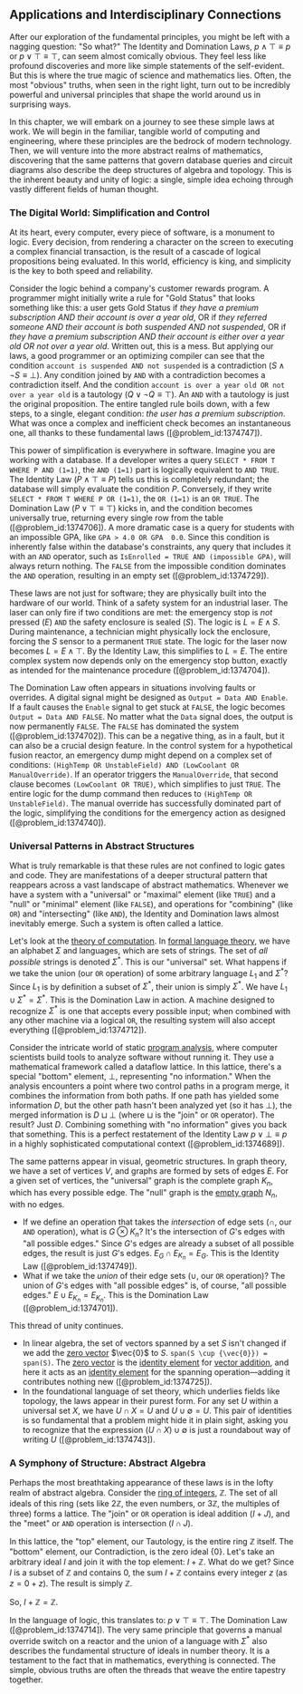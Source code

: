 ## Applications and Interdisciplinary Connections

After our exploration of the fundamental principles, you might be left with a nagging question: "So what?" The Identity and Domination Laws, $p \land \top \equiv p$ or $p \lor \top \equiv \top$, can seem almost comically obvious. They feel less like profound discoveries and more like simple statements of the self-evident. But this is where the true magic of science and mathematics lies. Often, the most "obvious" truths, when seen in the right light, turn out to be incredibly powerful and universal principles that shape the world around us in surprising ways.

In this chapter, we will embark on a journey to see these simple laws at work. We will begin in the familiar, tangible world of computing and engineering, where these principles are the bedrock of modern technology. Then, we will venture into the more abstract realms of mathematics, discovering that the same patterns that govern database queries and circuit diagrams also describe the deep structures of algebra and topology. This is the inherent beauty and unity of logic: a single, simple idea echoing through vastly different fields of human thought.

### The Digital World: Simplification and Control

At its heart, every computer, every piece of software, is a monument to logic. Every decision, from rendering a character on the screen to executing a complex financial transaction, is the result of a cascade of logical propositions being evaluated. In this world, efficiency is king, and simplicity is the key to both speed and reliability.

Consider the logic behind a company's customer rewards program. A programmer might initially write a rule for "Gold Status" that looks something like this: a user gets Gold Status if *they have a premium subscription AND their account is over a year old*, OR if *they referred someone AND their account is both suspended AND not suspended*, OR if *they have a premium subscription AND their account is either over a year old OR not over a year old*. Written out, this is a mess. But applying our laws, a good programmer or an optimizing compiler can see that the condition `account is suspended AND not suspended` is a contradiction ($S \land \neg S \equiv \bot$). Any condition joined by `AND` with a contradiction becomes a contradiction itself. And the condition `account is over a year old OR not over a year old` is a tautology ($Q \lor \neg Q \equiv \top$). An `AND` with a tautology is just the original proposition. The entire tangled rule boils down, with a few steps, to a single, elegant condition: *the user has a premium subscription*. What was once a complex and inefficient check becomes an instantaneous one, all thanks to these fundamental laws ([@problem_id:1374747]).

This power of simplification is everywhere in software. Imagine you are working with a database. If a developer writes a query `SELECT * FROM T WHERE P AND (1=1)`, the `AND (1=1)` part is logically equivalent to `AND TRUE`. The Identity Law ($P \land \top \equiv P$) tells us this is completely redundant; the database will simply evaluate the condition $P$. Conversely, if they write `SELECT * FROM T WHERE P OR (1=1)`, the `OR (1=1)` is an `OR TRUE`. The Domination Law ($P \lor \top \equiv \top$) kicks in, and the condition becomes universally true, returning every single row from the table ([@problem_id:1374706]). A more dramatic case is a query for students with an impossible GPA, like `GPA > 4.0 OR GPA  0.0`. Since this condition is inherently false within the database's constraints, any query that includes it with an `AND` operator, such as `IsEnrolled = TRUE AND (impossible GPA)`, will always return nothing. The `FALSE` from the impossible condition dominates the `AND` operation, resulting in an empty set ([@problem_id:1374729]).

These laws are not just for software; they are physically built into the hardware of our world. Think of a safety system for an industrial laser. The laser can only fire if two conditions are met: the emergency stop is *not* pressed ($E$) `AND` the safety enclosure is sealed ($S$). The logic is $L = E \land S$. During maintenance, a technician might physically lock the enclosure, forcing the $S$ sensor to a permanent `TRUE` state. The logic for the laser now becomes $L = E \land \top$. By the Identity Law, this simplifies to $L = E$. The entire complex system now depends only on the emergency stop button, exactly as intended for the maintenance procedure ([@problem_id:1374704]).

The Domination Law often appears in situations involving faults or overrides. A digital signal might be designed as `Output = Data AND Enable`. If a fault causes the `Enable` signal to get stuck at `FALSE`, the logic becomes `Output = Data AND FALSE`. No matter what the `Data` signal does, the output is now permanently `FALSE`. The `FALSE` has dominated the system ([@problem_id:1374702]). This can be a negative thing, as in a fault, but it can also be a crucial design feature. In the control system for a hypothetical fusion reactor, an emergency dump might depend on a complex set of conditions: `(HighTemp OR UnstableField) AND (LowCoolant OR ManualOverride)`. If an operator triggers the `ManualOverride`, that second clause becomes `(LowCoolant OR TRUE)`, which simplifies to just `TRUE`. The entire logic for the dump command then reduces to `(HighTemp OR UnstableField)`. The manual override has successfully dominated part of the logic, simplifying the conditions for the emergency action as designed ([@problem_id:1374740]).

### Universal Patterns in Abstract Structures

What is truly remarkable is that these rules are not confined to logic gates and code. They are manifestations of a deeper structural pattern that reappears across a vast landscape of abstract mathematics. Whenever we have a system with a "universal" or "maximal" element (like `TRUE`) and a "null" or "minimal" element (like `FALSE`), and operations for "combining" (like `OR`) and "intersecting" (like `AND`), the Identity and Domination laws almost inevitably emerge. Such a system is often called a lattice.

Let's look at the [theory of computation](@article_id:273030). In [formal language theory](@article_id:263594), we have an alphabet $\Sigma$ and languages, which are sets of strings. The set of *all possible* strings is denoted $\Sigma^*$. This is our "universal" set. What happens if we take the union (our `OR` operation) of some arbitrary language $L_1$ and $\Sigma^*$? Since $L_1$ is by definition a subset of $\Sigma^*$, their union is simply $\Sigma^*$. We have $L_1 \cup \Sigma^* = \Sigma^*$. This is the Domination Law in action. A machine designed to recognize $\Sigma^*$ is one that accepts every possible input; when combined with any other machine via a logical `OR`, the resulting system will also accept everything ([@problem_id:1374712]).

Consider the intricate world of static [program analysis](@article_id:263147), where computer scientists build tools to analyze software without running it. They use a mathematical framework called a dataflow lattice. In this lattice, there's a special "bottom" element, $\bot$, representing "no information." When the analysis encounters a point where two control paths in a program merge, it combines the information from both paths. If one path has yielded some information $D$, but the other path hasn't been analyzed yet (so it has $\bot$), the merged information is $D \sqcup \bot$ (where $\sqcup$ is the "join" or `OR` operator). The result? Just $D$. Combining something with "no information" gives you back that something. This is a perfect restatement of the Identity Law $p \lor \bot \equiv p$ in a highly sophisticated computational context ([@problem_id:1374689]).

The same patterns appear in visual, geometric structures. In graph theory, we have a set of vertices $V$, and graphs are formed by sets of edges $E$. For a given set of vertices, the "universal" graph is the complete graph $K_n$, which has every possible edge. The "null" graph is the [empty graph](@article_id:261968) $N_n$, with no edges.
- If we define an operation that takes the *intersection* of edge sets ($\cap$, our `AND` operation), what is $G \otimes K_n$? It's the intersection of $G$'s edges with "all possible edges." Since $G$'s edges are already a subset of all possible edges, the result is just $G$'s edges. $E_G \cap E_{K_n} = E_G$. This is the Identity Law ([@problem_id:1374749]).
- What if we take the *union* of their edge sets ($\cup$, our `OR` operation)? The union of $G$'s edges with "all possible edges" is, of course, "all possible edges." $E \cup E_{K_n} = E_{K_n}$. This is the Domination Law ([@problem_id:1374701]).

This thread of unity continues.
- In linear algebra, the set of vectors spanned by a set $S$ isn't changed if we add the [zero vector](@article_id:155695) $\vec{0}$ to $S$. `span(S \cup {\vec{0}}) = span(S)`. The [zero vector](@article_id:155695) is the [identity element](@article_id:138827) for [vector addition](@article_id:154551), and here it acts as an [identity element](@article_id:138827) for the spanning operation—adding it contributes nothing new ([@problem_id:1374725]).
- In the foundational language of set theory, which underlies fields like topology, the laws appear in their purest form. For any set $U$ within a universal set $X$, we have $U \cap X = U$ and $U \cup \emptyset = U$. This pair of identities is so fundamental that a problem might hide it in plain sight, asking you to recognize that the expression $(U \cap X) \cup \emptyset$ is just a roundabout way of writing $U$ ([@problem_id:1374743]).

### A Symphony of Structure: Abstract Algebra

Perhaps the most breathtaking appearance of these laws is in the lofty realm of abstract algebra. Consider the [ring of integers](@article_id:155217), $\mathbb{Z}$. The set of all ideals of this ring (sets like $2\mathbb{Z}$, the even numbers, or $3\mathbb{Z}$, the multiples of three) forms a lattice. The "join" or `OR` operation is ideal addition ($I+J$), and the "meet" or `AND` operation is intersection ($I \cap J$).

In this lattice, the "top" element, our Tautology, is the entire ring $\mathbb{Z}$ itself. The "bottom" element, our Contradiction, is the zero ideal $\{0\}$. Let's take an arbitrary ideal $I$ and join it with the top element: $I + \mathbb{Z}$. What do we get? Since $I$ is a subset of $\mathbb{Z}$ and contains $0$, the sum $I+\mathbb{Z}$ contains every integer $z$ (as $z=0+z$). The result is simply $\mathbb{Z}$.

So, $I + \mathbb{Z} = \mathbb{Z}$.

In the language of logic, this translates to: $p \lor \top \equiv \top$. The Domination Law ([@problem_id:1374714]). The very same principle that governs a manual override switch on a reactor and the union of a language with $\Sigma^*$ also describes the fundamental structure of ideals in number theory. It is a testament to the fact that in mathematics, everything is connected. The simple, obvious truths are often the threads that weave the entire tapestry together.